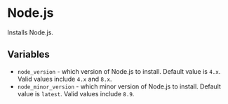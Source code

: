 # Node.js

Installs Node.js.

## Variables

* `node_version` - which version of Node.js to install. Default value is `4.x`. Valid values include `4.x` and `8.x`.
* `node_minor_version` - which minor version of Node.js to install. Default value is `latest`. Valid values include `8.9`.